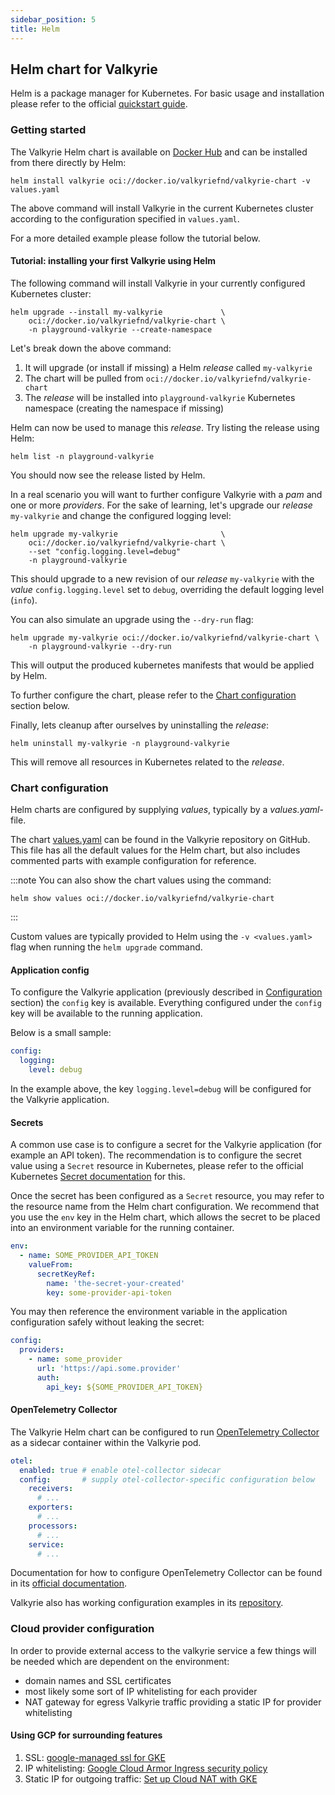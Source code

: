 ```yaml
---
sidebar_position: 5
title: Helm
---
```

## Helm chart for Valkyrie

Helm is a package manager for Kubernetes. For basic usage and installation please refer to the official [quickstart guide](https://helm.sh/docs/intro/quickstart/).

### Getting started

The Valkyrie Helm chart is available on [Docker Hub](https://hub.docker.com/r/valkyriefnd/valkyrie-chart) and can be
installed from there directly by Helm:

```shell
helm install valkyrie oci://docker.io/valkyriefnd/valkyrie-chart -v values.yaml
```

The above command will install Valkyrie in the current Kubernetes cluster according to the configuration specified in 
`values.yaml`.

For a more detailed example please follow the tutorial below.

#### Tutorial: installing your first Valkyrie using Helm

The following command will install Valkyrie in your currently configured Kubernetes cluster:

```shell
helm upgrade --install my-valkyrie             \
    oci://docker.io/valkyriefnd/valkyrie-chart \
    -n playground-valkyrie --create-namespace
```

Let's break down the above command:
1. It will upgrade (or install if missing) a Helm _release_ called `my-valkyrie`
2. The chart will be pulled from `oci://docker.io/valkyriefnd/valkyrie-chart`
3. The _release_ will be installed into `playground-valkyrie` Kubernetes namespace (creating the namespace if missing)

Helm can now be used to manage this _release_. Try listing the release using Helm:

```shell
helm list -n playground-valkyrie
```

You should now see the release listed by Helm.

In a real scenario you will want to further configure Valkyrie with a _pam_ and one or more _providers_. 
For the sake of learning, let's upgrade our _release_ `my-valkyrie` and change the configured logging level:

```shell
helm upgrade my-valkyrie                       \
    oci://docker.io/valkyriefnd/valkyrie-chart \
    --set "config.logging.level=debug"
    -n playground-valkyrie
```

This should upgrade to a new revision of our _release_ `my-valkyrie` with the _value_ `config.logging.level` set to `debug`,
overriding the default logging level (`info`).

You can also simulate an upgrade using the `--dry-run` flag:

```shell
helm upgrade my-valkyrie oci://docker.io/valkyriefnd/valkyrie-chart \
    -n playground-valkyrie --dry-run
```

This will output the produced kubernetes manifests that would be applied by Helm.

To further configure the chart, please refer to the [Chart configuration](#chart-configuration) section below.

Finally, lets cleanup after ourselves by uninstalling the _release_:

```shell
helm uninstall my-valkyrie -n playground-valkyrie
```

This will remove all resources in Kubernetes related to the _release_.

### Chart configuration

Helm charts are configured by supplying _values_, typically by a _values.yaml_-file.

The chart [values.yaml](https://github.com/valkyrie-fnd/valkyrie/blob/main/helm/values.yaml) can be found in the Valkyrie repository on GitHub.
This file has all the default values for the Helm chart, but also includes commented parts with example configuration for reference.

:::note
You can also show the chart values using the command:
```shell
helm show values oci://docker.io/valkyriefnd/valkyrie-chart
```
:::

Custom values are typically provided to Helm using the `-v <values.yaml>` flag when running the `helm upgrade` command.

#### Application config

To configure the Valkyrie application (previously described in [Configuration](./configuration) section) the `config` key is available. Everything configured under the `config` key will
be available to the running application.

Below is a small sample:
```yaml
config:
  logging:
    level: debug
```

In the example above, the key `logging.level=debug` will be configured for the Valkyrie application.

#### Secrets

A common use case is to configure a secret for the Valkyrie application (for example an API token).
The recommendation is to configure the secret value using a `Secret` resource in Kubernetes, please refer to the
official Kubernetes [Secret documentation](https://kubernetes.io/docs/concepts/configuration/secret/) for this.

Once the secret has been configured as a `Secret` resource, you may refer to the resource name from the Helm chart 
configuration. We recommend that you use the `env` key in the Helm chart, which allows the secret to be placed into
an environment variable for the running container.

```yaml
env:
  - name: SOME_PROVIDER_API_TOKEN
    valueFrom:
      secretKeyRef:
        name: 'the-secret-your-created'
        key: some-provider-api-token
```

You may then reference the environment variable in the application configuration safely without leaking the secret:

```yaml
config:
  providers:
    - name: some_provider
      url: 'https://api.some.provider'
      auth:
        api_key: ${SOME_PROVIDER_API_TOKEN}
```

#### OpenTelemetry Collector

The Valkyrie Helm chart can be configured to run [OpenTelemetry Collector](https://opentelemetry.io/docs/collector/)
as a sidecar container within the Valkyrie pod.

```yaml
otel:
  enabled: true # enable otel-collector sidecar
  config:       # supply otel-collector-specific configuration below
    receivers:
      # ...
    exporters:
      # ...
    processors:
      # ...
    service:
      # ...
```

Documentation for how to configure OpenTelemetry Collector can be found in its [official documentation](https://opentelemetry.io/docs/collector/configuration/).

Valkyrie also has working configuration examples in its [repository](https://github.com/valkyrie-fnd/valkyrie/tree/main/ops/otel).

### Cloud provider configuration

In order to provide external access to the valkyrie service a few things will be needed which are
dependent on the environment:
- domain names and SSL certificates
- most likely some sort of IP whitelisting for each provider
- NAT gateway for egress Valkyrie traffic providing a static IP for provider whitelisting

#### Using GCP for surrounding features
1. SSL: [google-managed ssl for GKE](https://cloud.google.com/kubernetes-engine/docs/how-to/managed-certs)
2. IP whitelisting: [Google Cloud Armor Ingress security policy](https://cloud.google.com/kubernetes-engine/docs/how-to/ingress-features#cloud_armor)
3. Static IP for outgoing traffic: [Set up Cloud NAT with GKE](https://cloud.google.com/nat/docs/gke-example)
